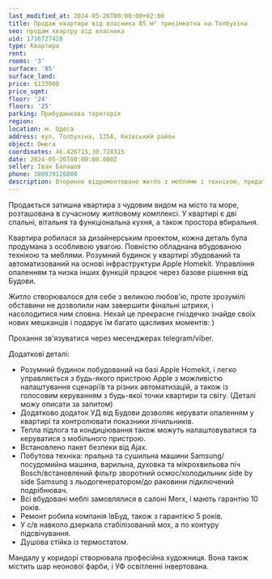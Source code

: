 ```yaml
---
last_modified_at: 2024-05-26T00:00:00+02:00
title: Продаж квартири від власника 85 м² трикімнатна на Толбухіна
seo: продам квартру від власника
uid: 1716727428
type: Квартира
rent:
rooms: '3'
surface: '85'
surface_land:
price: $133000
price_sqmt:
floor: '24'
floors: '25'
parking: Прибудинкова територія
region:
location: м. Одеса
address: вул. Толбухіна, 135А, Київський район
object: Омега
coordinates: 46.426715,30.728315
date: 2024-05-26T00:00:00.000Z
seller: Іван Балашов
phone: 380939126800
description: Вторинне відремонтоване житло з меблями і технікою, придатне і готове для проживання
---
```


Продається затишна квартира з чудовим видом на місто та море, розташована в сучасному житловому комплексі. У квартирі є дві спальні, вітальня та функціональна кухня, а також простора вбиральня.

Квартира робилася за дизайнерським проектом, кожна деталь була продумана з особливою увагою. Повністю обладнана вбудованою технікою та меблями. Розумний будинок у квартирі збудований та автоматизований на основі інфраструктури Apple Homekit. Управління опаленням та низка інших функцій працює через базове рішення від Будови.

Житло створювалося для себе з великою любов'ю, проте зрозумілі обставини не дозволили нам завершити фінальні штрихи, і насолодитися ним сповна. Нехай це прекрасне гніздечко знайде своїх нових мешканців і подарує їм багато щасливих моментів: )

Прохання зв'язуватися через месенджерах telegram/viber.

Додаткові деталі:
- Розумний будинок побудований на базі Apple Homekit, і легко управляється з будь-якого пристрою Apple з можливістю налаштування сценаріїв та різних автоматизацій, а також із голосовим керуванням з будь-якої точки квартири та світу. (Деталі можу описати за запитом)
- Додатково додаток УД від Будови дозволяє керувати опаленням у квартирі та контролювати показники лічильників.
- Тепла підлога та кондиціювання також можуть налаштовуватися та керуватися з мобільного пристрою.
- Встановлено пакет безпеки від Ajax.
- Побутова техніка: пральна та сушильна машини Samsung/посудомийна машина, варильна, духовка та мікрохвильова піч Bosch/встановлений фільтр зворотний осмос/холодильник side by side Samsung з льодогенератором/до раковини підключений подрібнювач.
- Всі вбудовані меблі замовлялися в салоні Merx, і мають гарантію 10 років.
- Ремонт робила компанія ІвБуд, також з гарантією 5 років.
- У с/в навколо дзеркала стабілізований мох, а по контуру підсвічування.
- Душова стійка із термостатом.

Мандалу у коридорі створювала професійна художниця. Вона також містить шар неонової фарби, і УФ освітленні інвертована.
